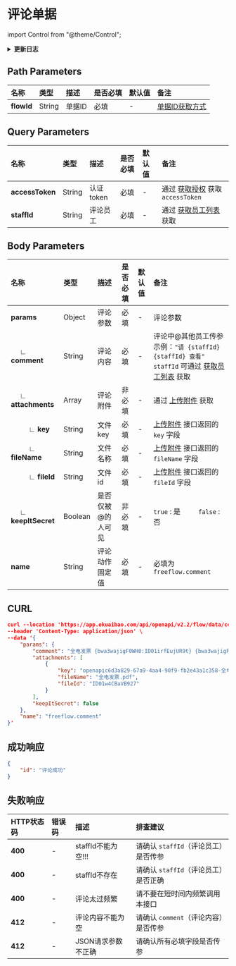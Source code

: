 # 评论单据

import Control from "@theme/Control";

<Control
method="POST"
url="/api/openapi/v2.2/flow/data/comment/$`flowId`"
/>

<details>
  <summary><b>更新日志</b></summary>
  <div>

  [**1.22.0**](/updateLog/update-log#1220) -> 🆕 新增了本接口。<br/>

  </div>
</details>


## Path Parameters

| 名称         | 类型 | 描述 | 是否必填 | 默认值 | 备注 |
|:-----------| :--- | :--- | :--- |:--- | :--- |
| **flowId** | String  | 单据ID | 必填 | - | [单据ID获取方式](/docs/open-api/flows/question-answer#问题一) |

## Query Parameters

| 名称 | 类型 | 描述      | 是否必填 | 默认值 | 备注 |
| :--- | :--- |:--------| :--- |:--- | :--- |
| **accessToken** | String | 认证token | 必填 | - | 通过 [获取授权](/docs/open-api/getting-started/auth) 获取 `accessToken` |
| **staffId** | String | 评论员工    | 必填 | - | 通过 [获取员工列表](/docs/open-api/corporation/get-all-staffs) 获取 |

## Body Parameters

| 名称                             | 类型      | 描述        | 是否必填 | 默认值 | 备注                                                                                                                 |
|:-------------------------------|:--------|:----------|:-----|:----|:-------------------------------------------------------------------------------------------------------------------|
| **params**                     | Object  | 评论参数      | 必填   | -   | 评论参数                                                                                                               |
| **&emsp; ∟ comment**           | String  | 评论内容      | 必填   | -   | 评论中@其他员工传参示例：`"请 {staffId} {staffId} 查看"`<br/>`staffId` 可通过 [获取员工列表](/docs/open-api/corporation/get-all-staffs) 获取 |
| **&emsp; ∟ attachments**       | Array   | 评论附件      | 非必填  | -   | 通过 [上传附件](/docs/open-api/attachment/attachment-upload) 获取                                                          |
| **&emsp; &emsp; ∟ key**        | String  | 文件key     | 必填   | -   | [上传附件](/docs/open-api/attachment/attachment-upload) 接口返回的 `key` 字段                                                 |
| **&emsp; &emsp; ∟ fileName**   | String  | 文件名称      | 必填   | -   | [上传附件](/docs/open-api/attachment/attachment-upload) 接口返回的 `fileName` 字段                                            |
| **&emsp; &emsp; ∟ fileId**     | String  | 文件id      | 必填   | -   | [上传附件](/docs/open-api/attachment/attachment-upload) 接口返回的 `fileId` 字段                                              |
| **&emsp; ∟ keepItSecret**      | Boolean | 是否仅被@的人可见 | 非必填  | -   | `true` : 是 &emsp;&emsp; `false` : 否                                                                                |
| **name**                       | String  | 评论动作固定值   | 必填   | -   | 必填为 `freeflow.comment`                                                                                             |

## CURL
```json
curl --location 'https://app.ekuaibao.com/api/openapi/v2.2/flow/data/comment/$ID01w4CB9r1o1F?accessToken=ID01w4CBaTfKVh%3Abwa3wajigF0WH0&staffId=bwa3wajigF0WH0%3AID_3lokDfb1p5w' \
--header 'Content-Type: application/json' \
--data '{
    "params": {
        "comment": "全电发票 {bwa3wajigF0WH0:ID01irfEujUR9t} {bwa3wajigF0WH0:ID01irfEujURX1}",
        "attachments": [
            {
                "key": "openapic6d3a829-67a9-4aa4-90f9-fb2e43a1c358-全电发票.pdf",
                "fileName": "全电发票.pdf",
                "fileId": "ID01w4CBaVB927"
            }
        ],
        "keepItSecret": false
    },
    "name": "freeflow.comment"
}'
```

## 成功响应
```json
{
    "id": "评论成功"
}
```

## 失败响应

| HTTP状态码 | 错误码 | 描述               | 排查建议                    |
|:--------| :--- |:-----------------|:------------------------|
| **400** | - | staffId不能为空!!!   | 请确认 `staffId`（评论员工）是否传参 | 
| **400** | - | staffId不存在       | 请确认 `staffId`（评论员工）是否正确 | 
| **400** | - | 评论太过频繁           | 请不要在短时间内频繁调用本接口         | 
| **412** | - | 评论内容不能为空         | 请确认 `comment`（评论内容）是否传参 | 
| **412** | - | JSON请求参数不正确      | 请确认所有必填字段是否传参           | 
